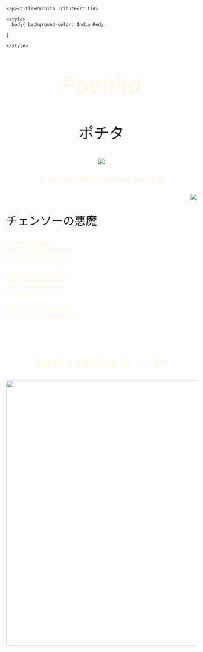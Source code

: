 <!DOCTYPE html>
<html lang="en">
<head>
  <meta charset="UTF-8">
  <meta name="viewport" content="width=device-width, initial-scale=1.0">
  <meta http-equiv="X-UA-Compatible" content="ie=edge">

    </p><title>Pochita Tribute</title>

    <style>
      body{ background-color: IndianRed;

    }

    </style>


  <p style="text-align: center; font-style: italic; font-size: 60px; color: cornsilk;" ><head>Pochita</head></p>

  <p style="text-align: center; font-size: 40px;" ><head>ポチタ</head></p>


  <center><img src="https://c.tenor.com/Q47g64qNLFEAAAAC/pochita-chainsaw-man.gif"> </center>



</head>
<body>
  <p style="font-family: fantasy; font-size: 25px; text-align: center; color: cornsilk;" >☺ the adorable chainsaw devil ☺</p>


<img src= "https://c.tenor.com/tSzrYIDFm0gAAAAi/pochita-csm.gif" align= "right"> 
<br>

<p style=" font-size: 30px;"><head>チェンソーの悪魔</head></p>
<p style="font-size: 15px; color: cornsilk;"
<br>An orange canine
<br>with a chainsaw sticking
<br>out of its head (✪㉨✪)
<br>
<br>They also has a handle
<br>that protrudes from its
<br>head that mimics ears
<br>in appearence
<br>
<br>Pochita's tail resembles
<br>the cord of a chainsaw too
</p>
<br>
  <br>
    <br>

<p style="text-align: center; font-size: 30px; color: cornsilk;"><head> Denji + Pochita ᕙ(‾̀◡‾́)ᕗ</head></p>

<center>
  <img src="https://static2.cbrimages.com/wordpress/wp-content/uploads/2020/05/chainsaw-man-and-chainsaw-dog.jpg" width="700">
</center>





</body>
</html>
